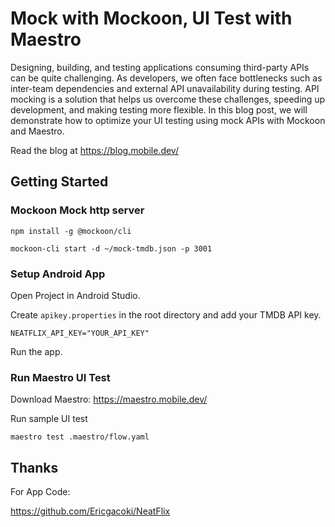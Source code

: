 # Mock with Mockoon, UI Test with Maestro

Designing, building, and testing applications consuming third-party APIs can be quite challenging. As developers, we often face bottlenecks such as inter-team dependencies and external API unavailability during testing. API mocking is a solution that helps us overcome these challenges, speeding up development, and making testing more flexible. In this blog post, we will demonstrate how to optimize your UI testing using mock APIs with Mockoon and Maestro.

Read the blog at https://blog.mobile.dev/

## Getting Started

### Mockoon Mock http server

```
npm install -g @mockoon/cli
```

```
mockoon-cli start -d ~/mock-tmdb.json -p 3001
```

### Setup Android App

Open Project in Android Studio.

Create `apikey.properties` in the root directory and add your TMDB API key.

```
NEATFLIX_API_KEY="YOUR_API_KEY"
```

Run the app.

### Run Maestro UI Test

Download Maestro: https://maestro.mobile.dev/

Run sample UI test
```
maestro test .maestro/flow.yaml
```

## Thanks

For App Code:

https://github.com/Ericgacoki/NeatFlix